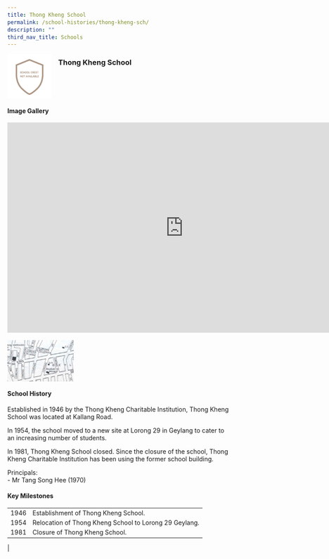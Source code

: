 ```yaml
---
title: Thong Kheng School
permalink: /school-histories/thong-kheng-sch/
description: ""
third_nav_title: Schools
---
```

<img align="left" style="width:20%;margin-right:15px;" src="/images/thongkhengsch1.png">

### **Thong Kheng School**

<br clear="left">

#### **Image Gallery**

<iframe src="https://docs.google.com/presentation/d/e/2PACX-1vQUDSQKvsrCqaFma4VGMRxxNCsg4mfo2_MbSDC4NMT4YVB3YHMufbLGrW589elyrHXmQ8aBzT62R9z4/embed?start=false&amp;loop=true&amp;delayms=5000" frameborder="0" width="800" height="479" allowfullscreen="true"></iframe>

<p><a href="https://d1yxymztqoj7qn.amplifyapp.com/images/thongkhengsch2.jpg">  
<img align="left" style="width:30%;margin-right:15px;" src="/images/thongkhengsch2.jpg">
</a></p>

<br clear="left">

#### **School History**
Established in 1946 by the Thong Kheng Charitable Institution, Thong Kheng School was located at Kallang Road.  
  
In 1954, the school moved to a new site at Lorong 29 in Geylang to cater to an increasing number of students.  
  
In 1981, Thong Kheng School closed. Since the closure of the school, Thong Kheng Charitable Institution has been using the former school building.

Principals:<br>
\- Mr Tang Song Hee (1970)

#### **Key Milestones**

|  |  |
|:---:|---|
| 1946 | Establishment of Thong Kheng School. |
| 1954 | Relocation of Thong Kheng School to Lorong 29 Geylang. |
| 1981 | Closure of Thong Kheng School. |
|